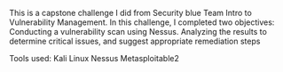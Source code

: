 This is a capstone challenge I did from Security blue Team Intro to Vulnerability Management.
In this challenge, I completed two objectives:
    Conducting a vulnerability scan using Nessus.
    Analyzing the results to determine critical issues, and suggest appropriate remediation steps
    
Tools used:
Kali Linux
Nessus
Metasploitable2
